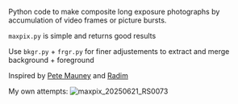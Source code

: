 Python code to make composite long exposure photographs by accumulation of video frames or picture bursts.

`maxpix.py` is simple and returns good results

Use `bkgr.py` + `frgr.py` for finer adjustements to extract and merge background + foreground

Inspired by [Pete Mauney](https://www.petemauney.com) and [Radim](https://fireflyexperience.org)

My own attempts:
![maxpix_20250621_RS0073](https://github.com/user-attachments/assets/02a33bf3-e416-4c4d-ac35-c14ab1676875)
